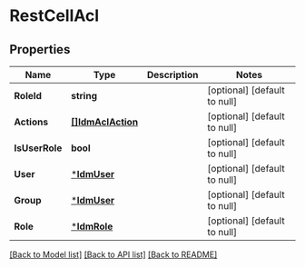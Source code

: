 # RestCellAcl

## Properties
Name | Type | Description | Notes
------------ | ------------- | ------------- | -------------
**RoleId** | **string** |  | [optional] [default to null]
**Actions** | [**[]IdmAclAction**](idmACLAction.md) |  | [optional] [default to null]
**IsUserRole** | **bool** |  | [optional] [default to null]
**User** | [***IdmUser**](idmUser.md) |  | [optional] [default to null]
**Group** | [***IdmUser**](idmUser.md) |  | [optional] [default to null]
**Role** | [***IdmRole**](idmRole.md) |  | [optional] [default to null]

[[Back to Model list]](../../README.md#documentation-for-models) [[Back to API list]](../../README.md#documentation-for-api-endpoints) [[Back to README]](../../README.md)


